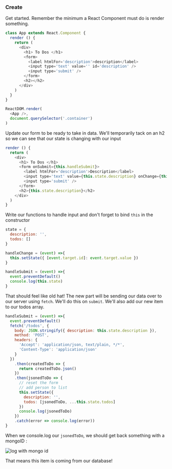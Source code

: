 ### Create

Get started. Remember the minimum a React Component must do is render something.

```js
class App extends React.Component {
  render () {
    return (
      <div>
        <h1> To Dos </h1>
        <form>
          <label htmlFor='description'>description</label>
          <input type='text' value='' id='description' />
          <input type='submit' />
        </form>
        <h2></h2>
      </div>
    )
  }
}

ReactDOM.render(
  <App />,
  document.querySelector('.container')
)
```

Update our form to be ready to take in data. We'll temporarily tack on an h2 so we can see that our state is changing with our input

```js
render () {
  return (
    <div>
      <h1> To Dos </h1>
      <form onSubmit={this.handleSubmit}>
        <label htmlFor='description'>Description</label>
        <input type='text' value={this.state.description} onChange={this.handleChange} id='description' />
        <input type='submit' />
      </form>
      <h2>{this.state.description}</h2>
    </div>
  )
}
```


Write our functions to handle input and don't forget to bind `this` in the constructor

```js
state = {
  description: '',
  todos: []
}

handleChange = (event) =>{
  this.setState({ [event.target.id]: event.target.value })
}

handleSubmit = (event) =>{
  event.preventDefault()
  console.log(this.state)
}
```

That should feel like old hat! The new part will be sending our data over to our server using `fetch`. We'll do this on `submit`. We'll also add our new item to our todos array.

```js
handleSubmit = (event) =>{
  event.preventDefault()
  fetch('/todos', {
    body: JSON.stringify({ description: this.state.description }),
    method: 'POST',
    headers: {
      'Accept': 'application/json, text/plain, */*',
      'Content-Type': 'application/json'
    }
  })
    .then(createdToDo => {
      return createdToDo.json()
    })
    .then(jsonedToDo => {
      // reset the form
      // add person to list
      this.setState({
        description: '',
        todos: [jsonedToDo, ...this.state.todos]
      })
      console.log(jsonedToDo)
    })
    .catch(error => console.log(error))
}

```

When we console.log our `jsonedToDo`, we should get back something with a mongoID :

![log with mongo id](https://i.imgur.com/RXQOOY3.png)


That means this item is coming from our database!
